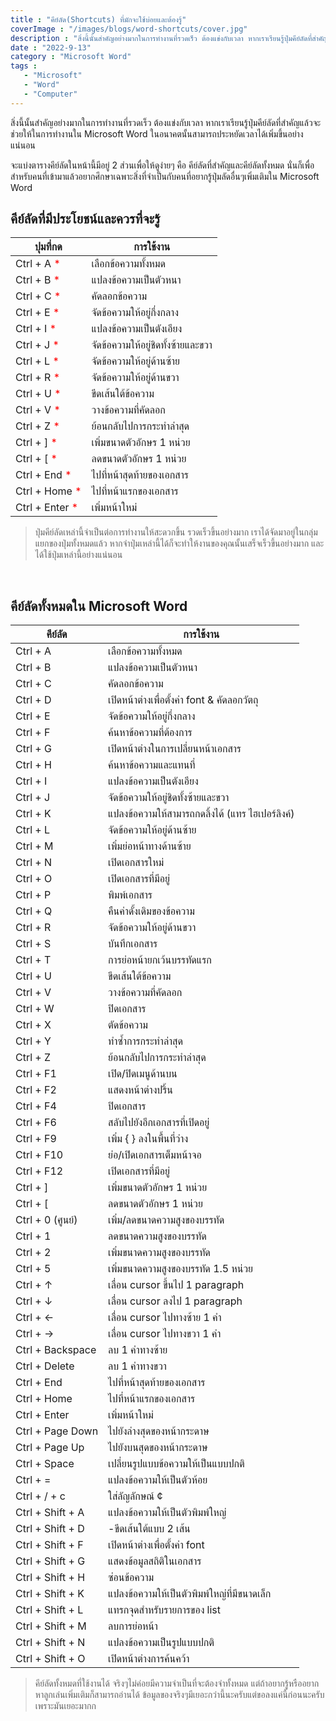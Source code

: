 ```yaml
---
title : "คีย์ลัด(Shortcuts) ที่มักจะใช้บ่อยและต้องรู้"
coverImage : "/images/blogs/word-shortcuts/cover.jpg"
description : "สิ่งนี้นั้นสำคัญอย่างมากในการทำงานที่รวดเร็ว ต้องแข่งกับเวลา หากเราเรียนรู้ปุ่มคีย์ลัดที่สำคัญแล้วจะช่วยให้ในการทำงานใน Microsoft Word ในอนาคตนั้นสามารถประหยัดเวลาได้เพิ่มขึ้นอย่างแน่นอน "
date : "2022-9-13"
category : "Microsoft Word"
tags : 
   - "Microsoft"
   - "Word"
   - "Computer"
---
```


สิ่งนี้นั้นสำคัญอย่างมากในการทำงานที่รวดเร็ว ต้องแข่งกับเวลา หากเราเรียนรู้ปุ่มคีย์ลัดที่สำคัญแล้วจะช่วยให้ในการทำงานใน Microsoft Word ในอนาคตนั้นสามารถประหยัดเวลาได้เพิ่มขึ้นอย่างแน่นอน 

จะแบ่งตารางคีย์ลัดในหน้านี้มีอยู่ 2 ส่วนเพื่อให้ดูง่ายๆ คือ คีย์ลัดที่สำคัญและคีย์ลัดทั้งหมด นั่นก็เพื่อสำหรับคนที่เข้ามาแล้วอยากศึกษาเฉพาะสิ่งที่จำเป็นกับคนที่อยากรู้ปุ่มลัดอื่นๆเพิ่มเติมใน Microsoft Word 

## คีย์ลัดที่มีประโยชน์และควรที่จะรู้

| ปุมที่กด  | การใช้งาน |
| ------------- | ------------- |
| Ctrl + A <span style="color:red"> *</span> | เลือกข้อความทั้งหมด |
| Ctrl + B <span style="color:red"> *</span>   | แปลงข้อความเป็นตัวหนา |
| Ctrl + C <span style="color:red"> *</span>   | คัดลอกข้อความ |
| Ctrl + E <span style="color:red"> *</span>   | จัดข้อความให้อยู่กึ่งกลาง |
| Ctrl + I <span style="color:red"> *</span>   | แปลงข้อความเป็นตังเอียง |
| Ctrl + J <span style="color:red"> *</span>   | จัดข้อความให้อยู่ชิดทั้งซ้ายและขวา |
| Ctrl + L <span style="color:red"> *</span>   | จัดข้อความให้อยู่ด้านซ้าย |
| Ctrl + R <span style="color:red"> *</span>   | จัดข้อความให้อยู่ด้านขวา |
| Ctrl + U <span style="color:red"> *</span>   | ขีดเส้นใต้ข้อความ |
| Ctrl + V <span style="color:red"> *</span>   | วางข้อความที่คัดลอก |
| Ctrl + Z <span style="color:red"> *</span>   | ย้อนกลับไปการกระทำล่าสุด |
| Ctrl + ] <span style="color:red"> *</span>  | เพิ่มขนาดตัวอักษร 1 หน่วย |
| Ctrl + [ <span style="color:red"> *</span>  | ลดขนาดตัวอักษร 1 หน่วย |
| Ctrl + End <span style="color:red"> *</span>  | ไปที่หน้าสุดท้ายของเอกสาร |
| Ctrl + Home <span style="color:red"> *</span>  | ไปที่หน้าแรกของเอกสาร |
| Ctrl + Enter <span style="color:red"> *</span>  | เพิ่มหน้าใหม่ |

> ปุ่มคีย์ลัดเหล่านี้จำเป็นต่อการทำงานให้สะดวกขึ้น รวดเร็วขึ้นอย่างมาก เราได้จัดมาอยู่ในกลุ่มแยกของปุ่มทั้งหมดแล้ว หากจำปุ่มเหล่านี้ได้ก็จะทำให้งานของคุณนั้นเสร็จเร็วขึ้นอย่างมาก และได้ใช้ปุ่มเหล่านี้อย่างแน่นอน

<br>

## คีย์ลัดทั้งหมดใน Microsoft Word

| คีย์ลัด  | การใช้งาน |
| ------------- | ------------- |
| Ctrl + A  | เลือกข้อความทั้งหมด |
| Ctrl + B  | แปลงข้อความเป็นตัวหนา |
| Ctrl + C  | คัดลอกข้อความ |
| Ctrl + D  | เปิดหน้าต่างเพื่อตั้งค่า font & คัดลอกวัตถุ |
| Ctrl + E  | จัดข้อความให้อยู่กึ่งกลาง |
| Ctrl + F  | ค้นหาข้อความที่ต้องการ |
| Ctrl + G  | เปิดหน้าต่างในการเปลี่ยนหน้าเอกสาร |
| Ctrl + H  | ค้นหาข้อความและแทนที่ |
| Ctrl + I  | แปลงข้อความเป็นตังเอียง |
| Ctrl + J  | จัดข้อความให้อยู่ชิดทั้งซ้ายและขวา |
| Ctrl + K  | แปลงข้อความให้สามารถกดลิ้งได้ (แทร ไฮเปอร์ลิงค์)  |
| Ctrl + L  | จัดข้อความให้อยู่ด้านซ้าย |
| Ctrl + M  | เพิ่มย่อหน้าทางด้านซ้าย |
| Ctrl + N  | เปิดเอกสารใหม่ |
| Ctrl + O  | เปิดเอกสารที่มีอยู่ |
| Ctrl + P  | พิมพ์เอกสาร |
| Ctrl + Q  | คืนค่าดั้งเดิมของข้อความ |
| Ctrl + R  | จัดข้อความให้อยู่ด้านขวา |
| Ctrl + S  | บันทึกเอกสาร |
| Ctrl + T  | การย่อหน้ายกเว้นบรรทัดแรก |
| Ctrl + U  | ขีดเส้นใต้ข้อความ |
| Ctrl + V  | วางข้อความที่คัดลอก |
| Ctrl + W  | ปิดเอกสาร |
| Ctrl + X  | ตัดข้อความ |
| Ctrl + Y  | ทำซ้ำการกระทำล่าสุด |
| Ctrl + Z  | ย้อนกลับไปการกระทำล่าสุด |
| Ctrl + F1 | เปิด/ปิดเมนูด้านบน |
| Ctrl + F2 | แสดงหน้าต่างปริ้น |
| Ctrl + F4 | ปิดเอกสาร |
| Ctrl + F6 | สลับไปยังอีกเอกสารที่เปิดอยู่ |
| Ctrl + F9 | เพิ่ม { } ลงในพื้นที่ว่าง |
| Ctrl + F10 | ย่อ/เปิดเอกสารเต็มหน้าจอ |
| Ctrl + F12 | เปิดเอกสารที่มีอยู่ |
| Ctrl + ] | เพิ่มขนาดตัวอักษร 1 หน่วย |
| Ctrl + [ | ลดขนาดตัวอักษร 1 หน่วย |
| Ctrl + 0 (ศูนย์) | เพิ่ม/ลดขนาดความสูงของบรรทัด |
| Ctrl + 1 | ลดขนาดความสูงของบรรทัด |
| Ctrl + 2 | เพิ่มขนาดความสูงของบรรทัด |
| Ctrl + 5 | เพิ่มขนาดความสูงของบรรทัด 1.5 หน่วย |
| Ctrl + ↑ | เลื่อน cursor ขึ้นไป 1 paragraph |
| Ctrl + ↓ | เลื่อน cursor ลงไป 1 paragraph |
| Ctrl + ← | เลื่อน cursor ไปทางซ้าย 1 คำ |
| Ctrl + → | เลื่อน cursor ไปทางขวา 1 คำ |
| Ctrl + Backspace | ลบ 1 คำทางซ้าย |
| Ctrl + Delete | ลบ 1 คำทางขวา |
| Ctrl + End | ไปที่หน้าสุดท้ายของเอกสาร |
| Ctrl + Home | ไปที่หน้าแรกของเอกสาร |
| Ctrl + Enter | เพิ่มหน้าใหม่ |
| Ctrl + Page Down | ไปยังล่างสุดของหน้ากระดาษ |
| Ctrl + Page Up | ไปยังบนสุดของหน้ากระดาษ |
| Ctrl + Space | เปลี่ยนรูปแบบข้อความให้เป็นแบบปกติ |
| Ctrl + = | แปลงข้อความให้เป็นตัวห้อย |
| Ctrl + / + c | ใส่ลัญลักษณ์ ¢ |
| Ctrl + Shift + A | แปลงข้อความให้เป็นตัวพิมพ์ใหญ่ |
| Ctrl + Shift + D | -ขีดเส้นใต้แบบ 2 เส้น |
| Ctrl + Shift + F  | เปิดหน้าต่างเพื่อตั้งค่า font |
| Ctrl + Shift + G  | แสดงข้อมูลสถิติในเอกสาร |
| Ctrl + Shift + H  | ซ่อนข้อความ |
| Ctrl + Shift + K  | แปลงข้อความให้เป็นตัวพิมพ์ใหญ่ที่มีขนาดเล็ก |
| Ctrl + Shift + L | แทรกจุดสำหรับรายการของ list |
| Ctrl + Shift + M | ลบการย่อหน้า |
| Ctrl + Shift + N | แปลงข้อความเป็นรูปแบบปกติ |
| Ctrl + Shift + O | เปิดหน้าต่างการค้นคว้า |

> คีย์ลัดทั้งหมดที่ใช้งานได้ จริงๆไม่ค่อยมีความจำเป็นที่จะต้องจำทั้งหมด แต่ถ้าอยากรู้หรืออยากหาลูกเล่นเพิ่มเติมก็สามารถอ่านได้ ข้อมูลของจริงๆมีเยอะกว่านี้นะครับแต่ขอลงแค่นี้ก่อนนะครับเพราะมันเยอะมากก